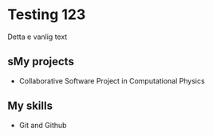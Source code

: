 # Testing 123

Detta e vanlig text

## sMy projects

* Collaborative Software Project in Computational Physics

## My skills

* Git and Github
